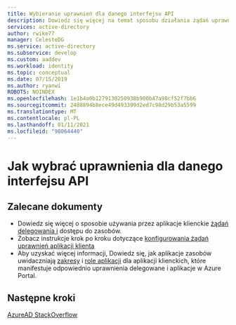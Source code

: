 ```yaml
---
title: Wybieranie uprawnień dla danego interfejsu API
description: Dowiedz się więcej na temat sposobu działania żądań uprawnień dla aplikacji klienta i zasobów dla aplikacji, które tworzysz
services: active-directory
author: rwike77
manager: CelesteDG
ms.service: active-directory
ms.subservice: develop
ms.custom: aaddev
ms.workload: identity
ms.topic: conceptual
ms.date: 07/15/2019
ms.author: ryanwi
ROBOTS: NOINDEX
ms.openlocfilehash: 1e1b4a0b1279130250938b900b47a98cf52f7bb6
ms.sourcegitcommit: 2488894b8ece49d493399d2ed7c98d29b53a5599
ms.translationtype: MT
ms.contentlocale: pl-PL
ms.lasthandoff: 01/11/2021
ms.locfileid: "98064440"
---
```

# <a name="how-to-select-permissions-for-a-given-api"></a>Jak wybrać uprawnienia dla danego interfejsu API

## <a name="recommended-documents"></a>Zalecane dokumenty

- Dowiedz się więcej o sposobie używania przez aplikacje klienckie [żądań delegowania i](./developer-glossary.md#permissions) dostępu do zasobów.
- Zobacz instrukcje krok po kroku dotyczące [konfigurowania żądań uprawnień aplikacji klienta](./quickstart-configure-app-access-web-apis.md)
- Aby uzyskać więcej informacji, Dowiedz się, jak aplikacje zasobów uwidaczniają [zakresy](./developer-glossary.md#scopes) i [role aplikacji](./developer-glossary.md#roles) dla aplikacji klienckich, które manifestuje odpowiednio uprawnienia delegowane i aplikacje w Azure Portal.

## <a name="next-steps"></a>Następne kroki

[AzureAD StackOverflow](https://stackoverflow.com/questions/tagged/azure-active-directory)